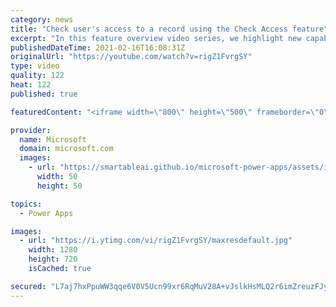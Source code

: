 ```yaml
---
category: news
title: "Check user's access to a record using the Check Access feature"
excerpt: "In this feature overview video series, we highlight new capabilities included in the latest update to Microsoft Power Apps.  This featured product update to Power Apps highlights check access, a new record level security feature admins can use to check and assign security roles.  Get the most out of"
publishedDateTime: 2021-02-16T16:08:31Z
originalUrl: "https://youtube.com/watch?v=rigZ1FvrgSY"
type: video
quality: 122
heat: 122
published: true

featuredContent: "<iframe width=\"800\" height=\"500\" frameborder=\"0\" src=\"https://www.youtube.com/embed/rigZ1FvrgSY\" allow=\"accelerometer; autoplay; encrypted-media; gyroscope; picture-in-picture\" allowfullscreen></iframe>"

provider:
  name: Microsoft
  domain: microsoft.com
  images:
    - url: "https://smartableai.github.io/microsoft-power-apps/assets/images/organizations/microsoft.com-50x50.jpg"
      width: 50
      height: 50

topics:
  - Power Apps

images:
  - url: "https://i.ytimg.com/vi/rigZ1FvrgSY/maxresdefault.jpg"
    width: 1280
    height: 720
    isCached: true

secured: "L7aj7hxPpuWW3qqe6V0V5Ucn99xr6RqMuV28A+vJslkHsMLQ2r6imZreuzFJyqyOcDo2kp8m8dB627ovq7dDjIoxVbejTxjQmswfpyCCRr86nGIzUIJla0OUt46SJwAmXzzwqrP6B6SDIn1WHKbcTlH2iCO4ggC/crG75ND4PDXlKYLl+CGd9IHiw3Ax/tKZ8wjGJZ20NwrW1PP0XTcZcDT5JKYO3YF7gGxztReQdB6D9wEt1E06o8qqo+cx/Irfu6a8l+kFtdUSySGwtJU9qMMROptTbpYykVdKoxaZ4QFsnSjXG4WqfkkH+L9oy+NGX01sfWnJBhozZMP2OzumDw2tW5hdnBrEpoMG4wrz/GWSNjjkj0hVeHDc7ZRHM7vZBgYZBryAtL/Hs9YVA+qk1puvH3XgnY8UooN7+jVCGeU=;QycumbzJdCEGgqQit1V5WA=="
---
```


